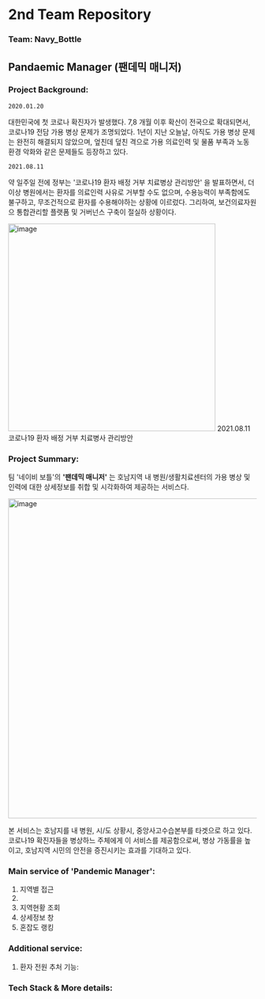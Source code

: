 # 2nd Team Repository
### Team: Navy_Bottle

## Pandaemic Manager (팬데믹 매니저)

### Project Background:
  ~~~ 
  2020.01.20 
  ~~~
  대한민국에 첫 코로나 확진자가 발생했다. 7,8 개월 이후 확산이 전국으로 확대되면서, 코로나19 전담 가용 병상 문제가 조명되었다. 
  1년이 지난 오늘날, 아직도 가용 병상 문제는 완전히 해결되지 않았으며, 엎친데 덮친 격으로 가용 의료인력 및 물품 부족과 노동 환경 악화와 같은 문제들도 등장하고 있다.
  
  ~~~ 
  2021.08.11 
  ~~~
  약 일주일 전에 정부는 '코로나19 환자 배정 거부 치료병상 관리방안' 을 발표하면서, 더 이상 병원에서는 환자를 의료인력 사유로 거부할 수도 없으며,
  수용능력이 부족함에도 불구하고, 무조건적으로 환자를 수용해야하는 상황에 이르렀다. 
  그리하여, 보건의료자원으 통합관리할 플랫폼 및 거버넌스 구축이 절실하 상황이다.
  
  <img width="420" alt="image" src="https://user-images.githubusercontent.com/80466587/129830970-a6dfaad7-6667-4082-b99d-9d3b1f082f83.png">
  2021.08.11 코로나19 환자 배정 거부 치료병사 관리방안

### Project Summary:

  팀 '네이비 보틀'의 __'팬데믹 매니저'__ 는 
  호남지역 내 병원/생활치료센터의 가용 병상 및 인력에 대한 상세정보를 취합 및 시각화하여 제공하는 서비스다. 
  
  <img width="647" alt="image" src="https://user-images.githubusercontent.com/80466587/129831737-0c6c8b46-9f35-4b6a-8286-44d5bd1afa64.png">

  본 서비스는 호남지를 내 병원, 시/도 상황시, 중앙사고수습본부를 타겟으로 하고 있다. 코로나19 확진자들을 병상하느 주체에게 이 서비스를 제공함으로써, 병상 가동률을 높이고,
  호남지역 시민의 안전을 증진시키는 효과를 기대하고 있다.

  
### Main service of 'Pandemic Manager':

  1. 지역별 접근
  2. 
  3. 지역현황 조회
  4. 상세정보 창
  5. 혼잡도 랭킹

### Additional service: 

  1. 환자 전원 추처 기능:

### Tech Stack & More details:

